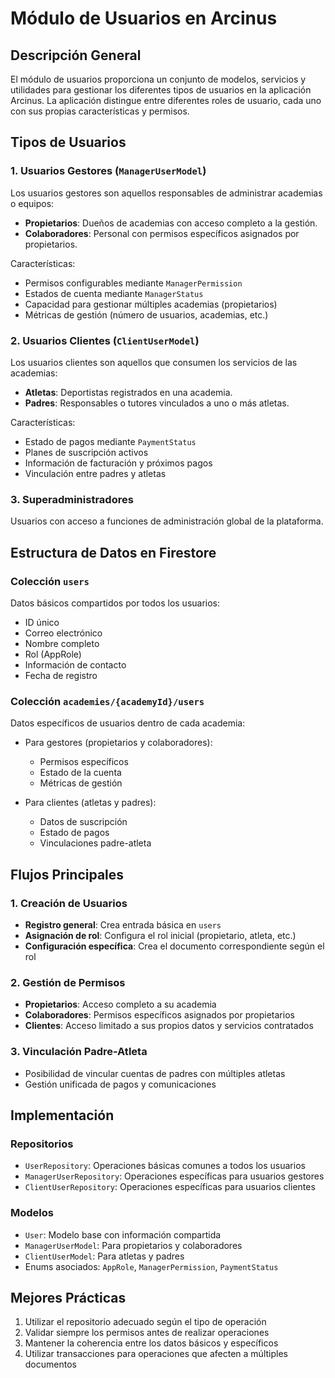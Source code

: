 # Módulo de Usuarios en Arcinus

## Descripción General
El módulo de usuarios proporciona un conjunto de modelos, servicios y utilidades para gestionar los diferentes tipos de usuarios en la aplicación Arcinus. La aplicación distingue entre diferentes roles de usuario, cada uno con sus propias características y permisos.

## Tipos de Usuarios

### 1. Usuarios Gestores (`ManagerUserModel`)
Los usuarios gestores son aquellos responsables de administrar academias o equipos:

- **Propietarios**: Dueños de academias con acceso completo a la gestión.
- **Colaboradores**: Personal con permisos específicos asignados por propietarios.

Características:
- Permisos configurables mediante `ManagerPermission`
- Estados de cuenta mediante `ManagerStatus`
- Capacidad para gestionar múltiples academias (propietarios)
- Métricas de gestión (número de usuarios, academias, etc.)

### 2. Usuarios Clientes (`ClientUserModel`)
Los usuarios clientes son aquellos que consumen los servicios de las academias:

- **Atletas**: Deportistas registrados en una academia.
- **Padres**: Responsables o tutores vinculados a uno o más atletas.

Características:
- Estado de pagos mediante `PaymentStatus`
- Planes de suscripción activos
- Información de facturación y próximos pagos
- Vinculación entre padres y atletas

### 3. Superadministradores
Usuarios con acceso a funciones de administración global de la plataforma.

## Estructura de Datos en Firestore

### Colección `users`
Datos básicos compartidos por todos los usuarios:
- ID único
- Correo electrónico
- Nombre completo
- Rol (AppRole)
- Información de contacto
- Fecha de registro

### Colección `academies/{academyId}/users`
Datos específicos de usuarios dentro de cada academia:
- Para gestores (propietarios y colaboradores):
  - Permisos específicos
  - Estado de la cuenta
  - Métricas de gestión

- Para clientes (atletas y padres):
  - Datos de suscripción
  - Estado de pagos
  - Vinculaciones padre-atleta

## Flujos Principales

### 1. Creación de Usuarios
- **Registro general**: Crea entrada básica en `users`
- **Asignación de rol**: Configura el rol inicial (propietario, atleta, etc.)
- **Configuración específica**: Crea el documento correspondiente según el rol

### 2. Gestión de Permisos
- **Propietarios**: Acceso completo a su academia
- **Colaboradores**: Permisos específicos asignados por propietarios
- **Clientes**: Acceso limitado a sus propios datos y servicios contratados

### 3. Vinculación Padre-Atleta
- Posibilidad de vincular cuentas de padres con múltiples atletas
- Gestión unificada de pagos y comunicaciones

## Implementación

### Repositorios
- `UserRepository`: Operaciones básicas comunes a todos los usuarios
- `ManagerUserRepository`: Operaciones específicas para usuarios gestores
- `ClientUserRepository`: Operaciones específicas para usuarios clientes

### Modelos
- `User`: Modelo base con información compartida
- `ManagerUserModel`: Para propietarios y colaboradores
- `ClientUserModel`: Para atletas y padres
- Enums asociados: `AppRole`, `ManagerPermission`, `PaymentStatus`

## Mejores Prácticas
1. Utilizar el repositorio adecuado según el tipo de operación
2. Validar siempre los permisos antes de realizar operaciones
3. Mantener la coherencia entre los datos básicos y específicos
4. Utilizar transacciones para operaciones que afecten a múltiples documentos 